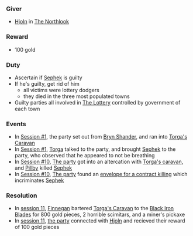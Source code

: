 ### Giver
- [Hjoln](/pages/hjoln) in [The Northlook](/pages/the-northlook)

### Reward
- 100 gold

### Duty
- Ascertain if [Sephek](/pages/sephek-kaltro) is guilty
- If he's guilty, get rid of him
    - all victims were lottery dodgers
    - they died in the three most populated towns
- Guilty parties all involved in [The Lottery](/pages/the-lottery) controlled by government of each town

### Events
- In [Session #1](/pages/session-1), the party set out from [Bryn Shander](/pages/bryn-shander), and ran into [Torga's Caravan](/pages/toargs-caravan)
- In [Session #1](/pages/session-1), [Torga](/pages/torrga-icevien) talked to the party, and brought [Sephek](/pages/sephek-kaltro) to the party, who observed that he appeared to not be breathing
- In [Session #10](/pages/session-10), [The party](/pages/party) got into an altercation with [Torga's caravan](/pages/toargs-caravan), and [Pillby](/pages/pillby) killed [Sephek](/pages/sephek-kaltro)
- In [Session #10](/pages/session-10), [The party](/pages/party) found an [envelope for a contract killing](/pages/incriminating-assassination-contract) which incriminates [Sephek](/pages/sephek-kaltro)

### Resolution
- In [session 11](/pages/session-11), [Finnegan](/pages/finnegan) bartered [Torga's Caravan](/pages/toargs-caravan) to the [Black Iron Blades](/pages/black-iron-blades) for 800 gold pieces, 2 horrible scimitars, and a miner's pickaxe
- In [session 11](/pages/session-11), [the party](/pages/party) connected with [Hjoln](/pages/hjoln) and recieved their reward of 100 gold pieces

